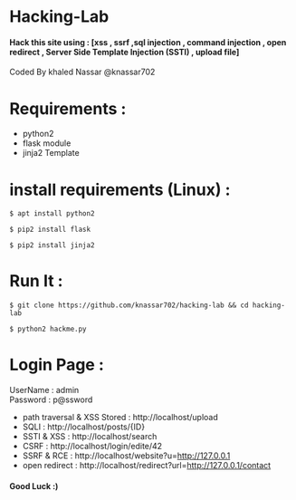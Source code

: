 # Hacking-Lab

<h4>Hack this site using :  [xss , ssrf ,sql injection , command injection , open redirect , Server Side Template Injection (SSTI) , upload file]</h4>

Coded By khaled Nassar @knassar702

# Requirements :
- python2
- flask module
- jinja2 Template

# install requirements (Linux) :

````
$ apt install python2
````
````
$ pip2 install flask
````
````
$ pip2 install jinja2
````
# Run It :
````
$ git clone https://github.com/knassar702/hacking-lab && cd hacking-lab
````
````
$ python2 hackme.py
`````
# Login Page :

UserName : admin <br>
Password : p@ssword

* path traversal & XSS Stored : http://localhost/upload
* SQLI : http://localhost/posts/{ID}
* SSTI & XSS : http://localhost/search
* CSRF : http://localhost/login/edite/42
* SSRF & RCE : http://localhost/website?u=http://127.0.0.1
* open redirect : http://localhost/redirect?url=http://127.0.0.1/contact


<h4> Good Luck :)</h4>
